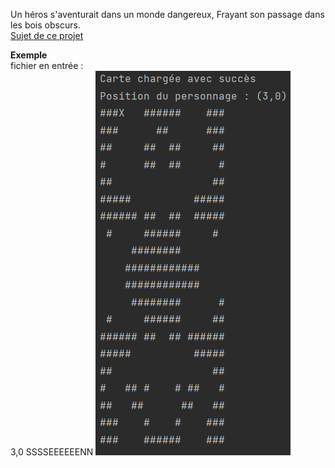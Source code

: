 Un héros s'aventurait dans un monde dangereux, 
Frayant son passage dans les bois obscurs.  
[Sujet de ce projet](https://github.com/samanismail/Aventurier/blob/master/SujetAventurier.pdf)  

**Exemple**  
fichier en entrée :  
3,0
SSSSEEEEEENN
![exemple d'exécution](https://github.com/samanismail/Aventurier/blob/master/Screen/Test1.png)
